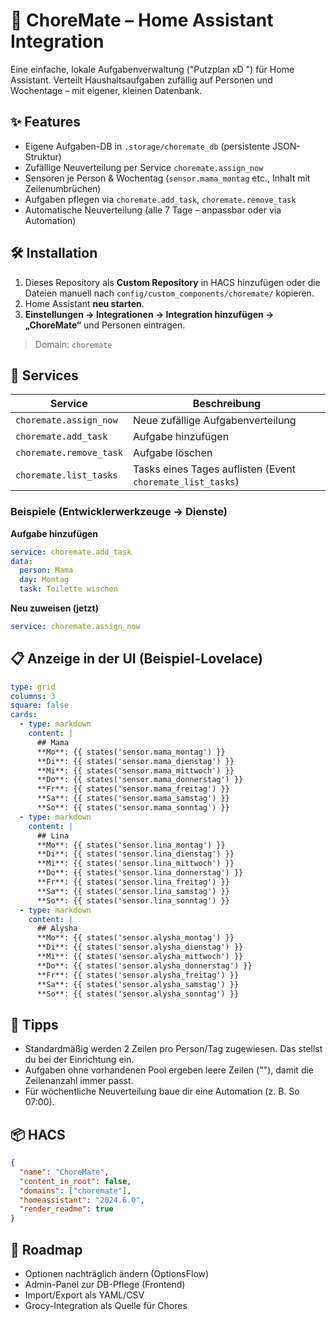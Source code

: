 
# 🧹 ChoreMate – Home Assistant Integration

Eine einfache, lokale Aufgabenverwaltung ("Putzplan xD ") für Home Assistant.
Verteilt Haushaltsaufgaben zufällig auf Personen und Wochentage – mit eigener, kleinen Datenbank.

## ✨ Features
- Eigene Aufgaben-DB in `.storage/choremate_db` (persistente JSON-Struktur)
- Zufällige Neuverteilung per Service `choremate.assign_now`
- Sensoren je Person & Wochentag (`sensor.mama_montag` etc., Inhalt mit Zeilenumbrüchen)
- Aufgaben pflegen via `choremate.add_task`, `choremate.remove_task`
- Automatische Neuverteilung (alle 7 Tage – anpassbar oder via Automation)

## 🛠️ Installation
1. Dieses Repository als **Custom Repository** in HACS hinzufügen oder die Dateien manuell nach
   `config/custom_components/choremate/` kopieren.
2. Home Assistant **neu starten**.
3. **Einstellungen → Integrationen → Integration hinzufügen → „ChoreMate“** und Personen eintragen.

> Domain: `choremate`

## 🧠 Services

| Service | Beschreibung |
|----------|---------------|
| `choremate.assign_now` | Neue zufällige Aufgabenverteilung |
| `choremate.add_task` | Aufgabe hinzufügen |
| `choremate.remove_task` | Aufgabe löschen |
| `choremate.list_tasks` | Tasks eines Tages auflisten (Event `choremate_list_tasks`) |

### Beispiele (Entwicklerwerkzeuge → Dienste)

**Aufgabe hinzufügen**
```yaml
service: choremate.add_task
data:
  person: Mama
  day: Montag
  task: Toilette wischen
```

**Neu zuweisen (jetzt)**
```yaml
service: choremate.assign_now
```

## 📋 Anzeige in der UI (Beispiel-Lovelace)
```yaml
type: grid
columns: 3
square: false
cards:
  - type: markdown
    content: |
      ## Mama
      **Mo**: {{ states('sensor.mama_montag') }}
      **Di**: {{ states('sensor.mama_dienstag') }}
      **Mi**: {{ states('sensor.mama_mittwoch') }}
      **Do**: {{ states('sensor.mama_donnerstag') }}
      **Fr**: {{ states('sensor.mama_freitag') }}
      **Sa**: {{ states('sensor.mama_samstag') }}
      **So**: {{ states('sensor.mama_sonntag') }}
  - type: markdown
    content: |
      ## Lina
      **Mo**: {{ states('sensor.lina_montag') }}
      **Di**: {{ states('sensor.lina_dienstag') }}
      **Mi**: {{ states('sensor.lina_mittwoch') }}
      **Do**: {{ states('sensor.lina_donnerstag') }}
      **Fr**: {{ states('sensor.lina_freitag') }}
      **Sa**: {{ states('sensor.lina_samstag') }}
      **So**: {{ states('sensor.lina_sonntag') }}
  - type: markdown
    content: |
      ## Alysha
      **Mo**: {{ states('sensor.alysha_montag') }}
      **Di**: {{ states('sensor.alysha_dienstag') }}
      **Mi**: {{ states('sensor.alysha_mittwoch') }}
      **Do**: {{ states('sensor.alysha_donnerstag') }}
      **Fr**: {{ states('sensor.alysha_freitag') }}
      **Sa**: {{ states('sensor.alysha_samstag') }}
      **So**: {{ states('sensor.alysha_sonntag') }}
```

## 🔧 Tipps
- Standardmäßig werden 2 Zeilen pro Person/Tag zugewiesen. Das stellst du bei der Einrichtung ein.
- Aufgaben ohne vorhandenen Pool ergeben leere Zeilen (""), damit die Zeilenanzahl immer passt.
- Für wöchentliche Neuverteilung baue dir eine Automation (z. B. So 07:00).

## 📦 HACS
```json
{
  "name": "ChoreMate",
  "content_in_root": false,
  "domains": ["choremate"],
  "homeassistant": "2024.6.0",
  "render_readme": true
}
```

## 🧪 Roadmap
- Optionen nachträglich ändern (OptionsFlow)
- Admin-Panel zur DB-Pflege (Frontend)
- Import/Export als YAML/CSV
- Grocy-Integration als Quelle für Chores

